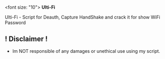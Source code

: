 # <h1 align="center">
<font size: "10">
<b>Ulti-Fi</b>
</h1>


Ulti-Fi - Script for Deauth, Capture HandShake and crack it for show WiFi Password

## ! Disclaimer !
- Im NOT responsible of any damages or unethical use using my script.
